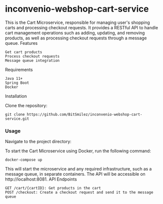 # inconvenio-webshop-cart-service

This is the Cart Microservice, responsible for managing user's shopping carts and processing checkout requests. It provides a RESTful API to handle cart management operations such as adding, updating, and removing products, as well as processing checkout requests through a message queue.
Features

    Get cart products
    Process checkout requests
    Message queue integration

Requirements

    Java 11+
    Spring Boot
    Docker

Installation

Clone the repository:


    git clone https://github.com/BitSmilez/inconvenio-webshop-cart-service.git




### Usage

Navigate to the project directory:

To start the Cart Microservice using Docker, run the following command:



    docker-compose up

This will start the microservice and any required infrastructure, such as a message queue, in separate containers. The API will be accessible on http://localhost:8081.
API Endpoints

    GET /cart/{cartID}: Get products in the cart
    POST /checkout: Create a checkout request and send it to the message queue
